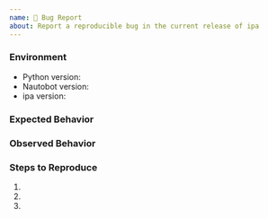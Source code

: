 ```yaml
---
name: 🐛 Bug Report
about: Report a reproducible bug in the current release of ipa
---
```


### Environment
* Python version:  <!-- Example: 3.11.4 -->
* Nautobot version:  <!-- Example: 2.4.7 -->
* ipa version:  <!-- Example: 1.0.0 -->

<!-- What did you expect to happen? -->
### Expected Behavior


<!-- What happened instead? -->
### Observed Behavior

<!--
    Describe in detail the exact steps that someone else can take to reproduce
    this bug using the current release.
-->
### Steps to Reproduce
1.
2.
3.
